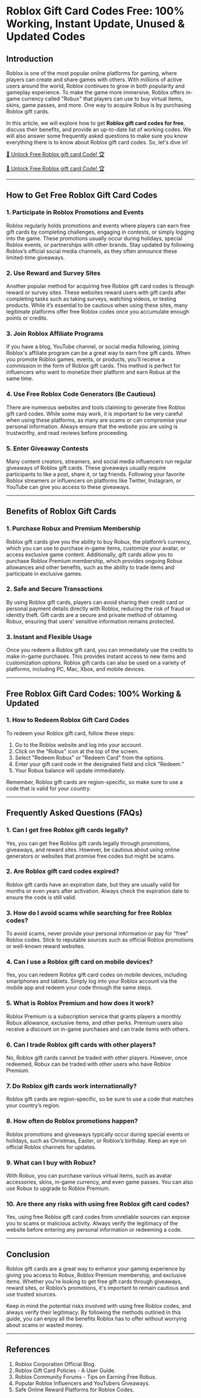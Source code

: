 # Roblox Gift Card Codes Free: 100% Working, Instant Update, Unused & Updated Codes

## Introduction

Roblox is one of the most popular online platforms for gaming, where players can create and share games with others. With millions of active users around the world, Roblox continues to grow in both popularity and gameplay experience. To make the game more immersive, Roblox offers in-game currency called "Robux" that players can use to buy virtual items, skins, game passes, and more. One way to acquire Robux is by purchasing Roblox gift cards.

In this article, we will explore how to get **Roblox gift card codes for free**, discuss their benefits, and provide an up-to-date list of working codes. We will also answer some frequently asked questions to make sure you know everything there is to know about Roblox gift card codes. So, let's dive in!

[🚀 Unlock Free Roblox gift card Code! 🏆 ](https://therewardgate.com/roblox1/)


[🚀 Unlock Free Roblox gift card Code! 🏆 ](https://therewardgate.com/roblox1/)


---

## How to Get Free Roblox Gift Card Codes

### 1. Participate in Roblox Promotions and Events
Roblox regularly holds promotions and events where players can earn free gift cards by completing challenges, engaging in contests, or simply logging into the game. These promotions usually occur during holidays, special Roblox events, or partnerships with other brands. Stay updated by following Roblox’s official social media channels, as they often announce these limited-time giveaways.

### 2. Use Reward and Survey Sites
Another popular method for acquiring free Roblox gift card codes is through reward or survey sites. These websites reward users with gift cards after completing tasks such as taking surveys, watching videos, or testing products. While it’s essential to be cautious when using these sites, many legitimate platforms offer free Roblox codes once you accumulate enough points or credits.

### 3. Join Roblox Affiliate Programs
If you have a blog, YouTube channel, or social media following, joining Roblox's affiliate program can be a great way to earn free gift cards. When you promote Roblox games, events, or products, you’ll receive a commission in the form of Roblox gift cards. This method is perfect for influencers who want to monetize their platform and earn Robux at the same time.

### 4. Use Free Roblox Code Generators (Be Cautious)
There are numerous websites and tools claiming to generate free Roblox gift card codes. While some may work, it is important to be very careful when using these platforms, as many are scams or can compromise your personal information. Always ensure that the website you are using is trustworthy, and read reviews before proceeding.

### 5. Enter Giveaway Contests
Many content creators, streamers, and social media influencers run regular giveaways of Roblox gift cards. These giveaways usually require participants to like a post, share it, or tag friends. Following your favorite Roblox streamers or influencers on platforms like Twitter, Instagram, or YouTube can give you access to these giveaways.

---

## Benefits of Roblox Gift Cards

### 1. Purchase Robux and Premium Membership
Roblox gift cards give you the ability to buy Robux, the platform’s currency, which you can use to purchase in-game items, customize your avatar, or access exclusive game content. Additionally, gift cards allow you to purchase Roblox Premium membership, which provides ongoing Robux allowances and other benefits, such as the ability to trade items and participate in exclusive games.

### 2. Safe and Secure Transactions
By using Roblox gift cards, players can avoid sharing their credit card or personal payment details directly with Roblox, reducing the risk of fraud or identity theft. Gift cards are a secure and private method of obtaining Robux, ensuring that users' sensitive information remains protected.

### 3. Instant and Flexible Usage
Once you redeem a Roblox gift card, you can immediately use the credits to make in-game purchases. This provides instant access to new items and customization options. Roblox gift cards can also be used on a variety of platforms, including PC, Mac, Xbox, and mobile devices.

---

## Free Roblox Gift Card Codes: 100% Working & Updated

### 1. How to Redeem Roblox Gift Card Codes

To redeem your Roblox gift card, follow these steps:

1. Go to the Roblox website and log into your account.
2. Click on the "Robux" icon at the top of the screen.
3. Select "Redeem Robux" or "Redeem Card" from the options.
4. Enter your gift card code in the designated field and click "Redeem."
5. Your Robux balance will update immediately.

Remember, Roblox gift cards are region-specific, so make sure to use a code that is valid for your country.

---

## Frequently Asked Questions (FAQs)

### 1. Can I get free Roblox gift cards legally?

Yes, you can get free Roblox gift cards legally through promotions, giveaways, and reward sites. However, be cautious about using online generators or websites that promise free codes but might be scams.

### 2. Are Roblox gift card codes expired?

Roblox gift cards have an expiration date, but they are usually valid for months or even years after activation. Always check the expiration date to ensure the code is still valid.

### 3. How do I avoid scams while searching for free Roblox codes?

To avoid scams, never provide your personal information or pay for "free" Roblox codes. Stick to reputable sources such as official Roblox promotions or well-known reward websites.

### 4. Can I use a Roblox gift card on mobile devices?

Yes, you can redeem Roblox gift card codes on mobile devices, including smartphones and tablets. Simply log into your Roblox account via the mobile app and redeem your code through the same steps.

### 5. What is Roblox Premium and how does it work?

Roblox Premium is a subscription service that grants players a monthly Robux allowance, exclusive items, and other perks. Premium users also receive a discount on in-game purchases and can trade items with others.

### 6. Can I trade Roblox gift cards with other players?

No, Roblox gift cards cannot be traded with other players. However, once redeemed, Robux can be traded with other users who have Roblox Premium.

### 7. Do Roblox gift cards work internationally?

Roblox gift cards are region-specific, so be sure to use a code that matches your country’s region.

### 8. How often do Roblox promotions happen?

Roblox promotions and giveaways typically occur during special events or holidays, such as Christmas, Easter, or Roblox’s birthday. Keep an eye on official Roblox channels for updates.

### 9. What can I buy with Robux?

With Robux, you can purchase various virtual items, such as avatar accessories, skins, in-game currency, and even game passes. You can also use Robux to upgrade to Roblox Premium.

### 10. Are there any risks with using free Roblox gift card codes?

Yes, using free Roblox gift card codes from unreliable sources can expose you to scams or malicious activity. Always verify the legitimacy of the website before entering any personal information or redeeming a code.

---

## Conclusion

Roblox gift cards are a great way to enhance your gaming experience by giving you access to Robux, Roblox Premium membership, and exclusive items. Whether you're looking to get free gift cards through giveaways, reward sites, or Roblox’s promotions, it's important to remain cautious and use trusted sources.

Keep in mind the potential risks involved with using free Roblox codes, and always verify their legitimacy. By following the methods outlined in this guide, you can enjoy all the benefits Roblox has to offer without worrying about scams or wasted money.

---

## References

1. Roblox Corporation Official Blog.
2. Roblox Gift Card Policies - A User Guide.
3. Roblox Community Forums - Tips on Earning Free Robux.
4. Popular Roblox Influencers and YouTubers Giveaways.
5. Safe Online Reward Platforms for Roblox Codes.
